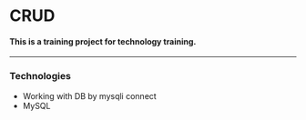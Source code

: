# CRUD
#### This is a training project for technology training.
***
### Technologies
* Working with DB by mysqli connect
* MySQL
